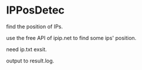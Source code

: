 # IPPosDetec
find the position of IPs.

use the free API of ipip.net to find some ips' position.

need ip.txt exsit.

output to result.log.
